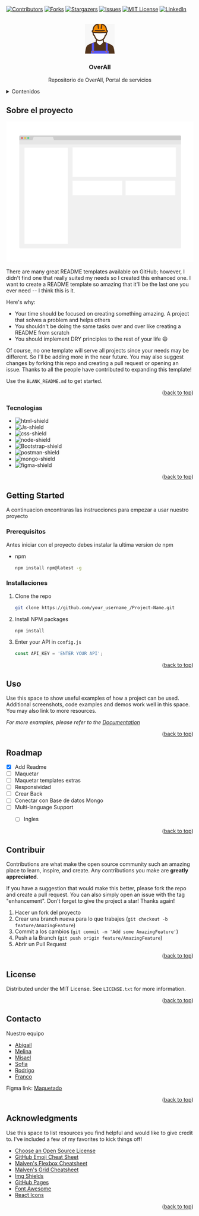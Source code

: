 <!-- Improved compatibility of back to top link: See: https://github.com/othneildrew/Best-README-Template/pull/73 -->
<a name="readme-top"></a>
<!--
*** Thanks for checking out the Best-README-Template. If you have a suggestion
*** that would make this better, please fork the repo and create a pull request
*** or simply open an issue with the tag "enhancement".
*** Don't forget to give the project a star!
*** Thanks again! Now go create something AMAZING! :D
-->



<!-- PROJECT SHIELDS -->
<!--
*** I'm using markdown "reference style" links for readability.
*** Reference links are enclosed in brackets [ ] instead of parentheses ( ).
*** See the bottom of this document for the declaration of the reference variables
*** for contributors-url, forks-url, etc. This is an optional, concise syntax you may use.
*** https://www.markdownguide.org/basic-syntax/#reference-style-links
-->
[![Contributors][contributors-shield]][contributors-url]
[![Forks][forks-shield]][forks-url]
[![Stargazers][stars-shield]][stars-url]
[![Issues][issues-shield]][issues-url]
[![MIT License][license-shield]][license-url]
[![LinkedIn][linkedin-shield]][linkedin-url]



<!-- PROJECT LOGO -->
<br />
<div align="center">
  <a href="https://github.com/othneildrew/Best-README-Template">
    <img src="images/logo.png" alt="Logo" width="80" height="80">
  </a>

  <h3 align="center">OverAll</h3>

  <p align="center">
    Repositorio de OverAll, Portal de servicios
    <br/>
    
  </p>
</div>



<!-- TABLE OF CONTENTS -->
<details>
  <summary>Contenidos</summary>
  <ol>
    <li>
      <a href="#about-the-project">Sobre el proyecto</a>
      <ul>
        <li><a href="#built-with">Construido con</a></li>
      </ul>
    </li>
    <li>
      <a href="#getting-started">Empezando!</a>
      <ul>
        <li><a href="#prerequisites">Prerequisitos</a></li>
        <li><a href="#installation">Instalacion</a></li>
      </ul>
    </li>
    <li><a href="#usage">Uso</a></li>
    <li><a href="#roadmap">Roadmap</a></li>
    <li><a href="#contributing">Contribucion</a></li>
    <li><a href="#license">Licencia</a></li>
    <li><a href="#contact">Contacto</a></li>
    <li><a href="#acknowledgments">Acknowledgments</a></li>
  </ol>
</details>



<!-- ABOUT THE PROJECT -->
## Sobre el proyecto

[![Product Name Screen Shot][product-screenshot]](https://example.com)

There are many great README templates available on GitHub; however, I didn't find one that really suited my needs so I created this enhanced one. I want to create a README template so amazing that it'll be the last one you ever need -- I think this is it.

Here's why:
* Your time should be focused on creating something amazing. A project that solves a problem and helps others
* You shouldn't be doing the same tasks over and over like creating a README from scratch
* You should implement DRY principles to the rest of your life :smile:

Of course, no one template will serve all projects since your needs may be different. So I'll be adding more in the near future. You may also suggest changes by forking this repo and creating a pull request or opening an issue. Thanks to all the people have contributed to expanding this template!

Use the `BLANK_README.md` to get started.

<p align="right">(<a href="#readme-top">back to top</a>)</p>



### Tecnologias

* ![html-shield]
* ![Js-shield]
* ![css-shield] 
* ![node-shield]
* ![Bootstrap-shield]
* ![postman-shield]
* ![mongo-shield]
* ![figma-shield]




<p align="right">(<a href="#readme-top">back to top</a>)</p>



<!-- GETTING STARTED -->
## Getting Started

A continuacion encontraras las instrucciones para empezar a usar nuestro proyecto

### Prerequisitos

Antes iniciar con el proyecto debes instalar la ultima version de npm
* npm
  ```sh
  npm install npm@latest -g
  ```

### Installaciones



1. Clone the repo
   ```sh
   git clone https://github.com/your_username_/Project-Name.git
   ```
2. Install NPM packages
   ```sh
   npm install
   ```
3. Enter your API in `config.js`
   ```js
   const API_KEY = 'ENTER YOUR API';
   ```

<p align="right">(<a href="#readme-top">back to top</a>)</p>



<!-- USAGE EXAMPLES -->
## Uso

Use this space to show useful examples of how a project can be used. Additional screenshots, code examples and demos work well in this space. You may also link to more resources.

_For more examples, please refer to the [Documentation](https://example.com)_

<p align="right">(<a href="#readme-top">back to top</a>)</p>



<!-- ROADMAP -->
## Roadmap

- [x] Add Readme
- [ ] Maquetar
- [ ] Maquetar templates extras
- [ ] Responsividad
- [ ] Crear Back
- [ ] Conectar con Base de datos Mongo
- [ ] Multi-language Support
    - [ ] Ingles


<p align="right">(<a href="#readme-top">back to top</a>)</p>



<!-- CONTRIBUTING -->
## Contribuir

Contributions are what make the open source community such an amazing place to learn, inspire, and create. Any contributions you make are **greatly appreciated**.

If you have a suggestion that would make this better, please fork the repo and create a pull request. You can also simply open an issue with the tag "enhancement".
Don't forget to give the project a star! Thanks again!

1. Hacer un fork del proyecto
2. Crear una branch nueva para lo que trabajes (`git checkout -b feature/AmazingFeature`)
3. Commit a los cambios (`git commit -m 'Add some AmazingFeature'`)
4. Push a la Branch (`git push origin feature/AmazingFeature`)
5. Abrir un Pull Request

<p align="right">(<a href="#readme-top">back to top</a>)</p>



<!-- LICENSE -->
## License

Distributed under the MIT License. See `LICENSE.txt` for more information.

<p align="right">(<a href="#readme-top">back to top</a>)</p>



<!-- CONTACT -->
## Contacto

Nuestro equipo 

* [Abigail](https://www.linkedin.com/in/abigail-pereira-flores/)
* [Melina](https://www.linkedin.com/in/melina-bovarines-52b87a308/?utm_source=share&utm_campaign=share_via&utm_content=profile&utm_medium=android_app)
* [Misael](https://www.linkedin.com/in/misael-a-garcia/)
* [Sofia](https://github.com/mrBagBags)
* [Rodrigo](https://www.linkedin.com/in/rodrigovera0/)
* [Franco](https://www.linkedin.com/in/francolens/)

Figma link: [Maquetado]()

<p align="right">(<a href="#readme-top">back to top</a>)</p>



<!-- ACKNOWLEDGMENTS -->
## Acknowledgments

Use this space to list resources you find helpful and would like to give credit to. I've included a few of my favorites to kick things off!

* [Choose an Open Source License](https://choosealicense.com)
* [GitHub Emoji Cheat Sheet](https://www.webpagefx.com/tools/emoji-cheat-sheet)
* [Malven's Flexbox Cheatsheet](https://flexbox.malven.co/)
* [Malven's Grid Cheatsheet](https://grid.malven.co/)
* [Img Shields](https://shields.io)
* [GitHub Pages](https://pages.github.com)
* [Font Awesome](https://fontawesome.com)
* [React Icons](https://react-icons.github.io/react-icons/search)

<p align="right">(<a href="#readme-top">back to top</a>)</p>



<!-- MARKDOWN LINKS & IMAGES -->
<!-- https://www.markdownguide.org/basic-syntax/#reference-style-links -->
[js-shield]: https://img.shields.io/badge/JavaScript-323330?style=for-the-badge&logo=javascript&logoColor=F7DF1E
[html-shield]: https://img.shields.io/badge/HTML5-E34F26?style=for-the-badge&logo=html5&logoColor=white
[css-shield]: https://img.shields.io/badge/CSS3-1572B6?style=for-the-badge&logo=css3&logoColor=white
[node-shield]: https://img.shields.io/badge/Node%20js-339933?style=for-the-badge&logo=nodedotjs&logoColor=white
[postman-shield]: https://img.shields.io/badge/Postman-FF6C37?style=for-the-badge&logo=Postman&logoColor=white
[figma-shield]: https://img.shields.io/badge/Figma-F24E1E?style=for-the-badge&logo=figma&logoColor=white
[mongo-shield]: https://img.shields.io/badge/MongoDB-4EA94B?style=for-the-badge&logo=mongodb&logoColor=white


[linkedin-shield]: https://img.shields.io/badge/LinkedIn-0077B5?style=for-the-badge&logo=linkedin&logoColor=white

[contributors-shield]: https://img.shields.io/github/contributors/othneildrew/Best-README-Template.svg?style=for-the-badge
[contributors-url]: https://github.com/othneildrew/Best-README-Template/graphs/contributors
[forks-shield]: https://img.shields.io/github/forks/othneildrew/Best-README-Template.svg?style=for-the-badge
[forks-url]: https://github.com/othneildrew/Best-README-Template/network/members
[stars-shield]: https://img.shields.io/github/stars/othneildrew/Best-README-Template.svg?style=for-the-badge
[stars-url]: https://github.com/othneildrew/Best-README-Template/stargazers
[issues-shield]: https://img.shields.io/github/issues/othneildrew/Best-README-Template.svg?style=for-the-badge
[issues-url]: https://github.com/othneildrew/Best-README-Template/issues
[license-shield]: https://img.shields.io/github/license/othneildrew/Best-README-Template.svg?style=for-the-badge
[license-url]: https://github.com/othneildrew/Best-README-Template/blob/master/LICENSE.txt
[linkedin-shield]: https://img.shields.io/badge/-LinkedIn-black.svg?style=for-the-badge&logo=linkedin&colorB=555
[linkedin-url]: https://linkedin.com/in/othneildrew
[product-screenshot]: images/screenshot.png
[Next.js]: https://img.shields.io/badge/next.js-000000?style=for-the-badge&logo=nextdotjs&logoColor=white
[Next-url]: https://nextjs.org/
[React.js]: https://img.shields.io/badge/React-20232A?style=for-the-badge&logo=react&logoColor=61DAFB
[React-url]: https://reactjs.org/
[Vue.js]: https://img.shields.io/badge/Vue.js-35495E?style=for-the-badge&logo=vuedotjs&logoColor=4FC08D
[Vue-url]: https://vuejs.org/
[Angular.io]: https://img.shields.io/badge/Angular-DD0031?style=for-the-badge&logo=angular&logoColor=white
[Angular-url]: https://angular.io/
[Svelte.dev]: https://img.shields.io/badge/Svelte-4A4A55?style=for-the-badge&logo=svelte&logoColor=FF3E00
[Svelte-url]: https://svelte.dev/
[Laravel.com]: https://img.shields.io/badge/Laravel-FF2D20?style=for-the-badge&logo=laravel&logoColor=white
[Laravel-url]: https://laravel.com
[Bootstrap-shield]: https://img.shields.io/badge/Bootstrap-563D7C?style=for-the-badge&logo=bootstrap&logoColor=white
[Bootstrap-url]: https://getbootstrap.com
[JQuery.com]: https://img.shields.io/badge/jQuery-0769AD?style=for-the-badge&logo=jquery&logoColor=white
[JQuery-url]: https://jquery.com 